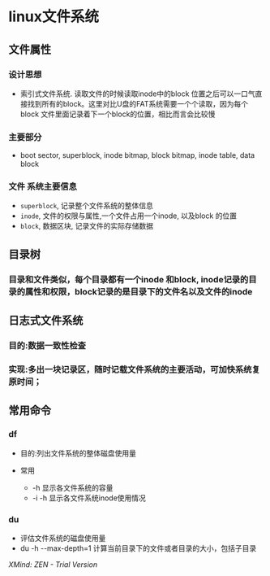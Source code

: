 # linux文件系统

## 文件属性

### 设计思想

- 索引式文件系统. 读取文件的时候读取inode中的block 位置之后可以一口气直接找到所有的block。这里对比U盘的FAT系统需要一个个读取，因为每个block 文件里面记录着下一个block的位置，相比而言会比较慢

### 主要部分

- boot sector, superblock, inode bitmap, block bitmap, inode table, data block

### 文件 系统主要信息

- `superblock`, 记录整个文件系统的整体信息
- `inode`, 文件的权限与属性,一个文件占用一个inode, 以及block 的位置
- `block`, 数据区块, 记录文件的实际存储数据

## 目录树

### 目录和文件类似，每个目录都有一个inode 和block, inode记录的目录的属性和权限，block记录的是目录下的文件名以及文件的inode

## 日志式文件系统

### 目的:数据一致性检查

### 实现:多出一块记录区，随时记载文件系统的主要活动，可加快系统复原时间；

## 常用命令

### df

- 目的:列出文件系统的整体磁盘使用量
- 常用

	- -h 显示各文件系统的容量
	- -i -h 显示各文件系统inode使用情况

### du

- 评估文件系统的磁盘使用量
- du -h --max-depth=1 计算当前目录下的文件或者目录的大小，包括子目录

*XMind: ZEN - Trial Version*